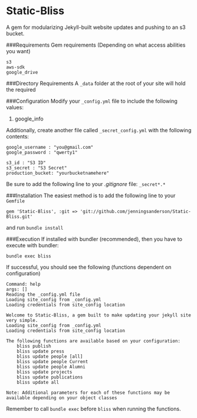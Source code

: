Static-Bliss
============

A gem for modularizing Jekyll-built website updates and pushing to an s3 bucket.


###Requirements
Gem requirements (Depending on what access abilities you want)
	
	s3
	aws-sdk
	google_drive

###Directory Requirements
A ````_data```` folder at the root of your site will hold the required


###Configuration
Modify your ````_config.yml```` file to include the following values:

1. google_info

Additionally, create another file called ````_secret_config.yml```` with the following contents:

	google_username : "you@gmail.com"
	google_password : "qwerty1"
	
	s3_id : "S3 ID"
	s3_secret : "S3 Secret"
	production_bucket: "yourbucketnamehere"


Be sure to add the following line to your _.gitignore_ file: ````_secret*.*````

###Installation
The easiest method is to add the following line to your ```Gemfile```
	
	gem 'Static-Bliss', :git => 'git://github.com/jenningsanderson/Static-Bliss.git'

and run ```bundle install```

###Execution
If installed with bundler (recommended), then you have to execute with bundler:

	bundle exec bliss
	
If successful, you should see the following (functions dependent on configuration)

	Command: help
	args: []
	Reading the _config.yml file
	Loading site_config from _config.yml
	Loading credentials from site_config location
	
	Welcome to Static-Bliss, a gem built to make updating your jekyll site very simple.
	Loading site_config from _config.yml
	Loading credentials from site_config location
	
	The following functions are available based on your configuration:
		bliss publish
		bliss update press
		bliss update people [all]
		bliss update people Current
		bliss update people Alumni
		bliss update projects
		bliss update publications
		bliss update all
	
	Note: Additional parameters for each of these functions may be available depending on your object classes

Remember to call ```bundle exec``` before ```bliss``` when running the functions.
